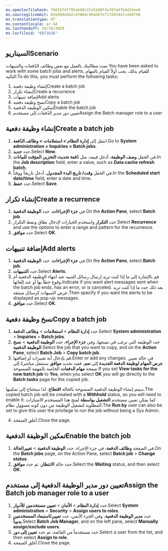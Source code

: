 ```yaml
---
ms.openlocfilehash: 76015fdff95a649c37e5108f3ef87e67b4d15ee8
ms.sourcegitcommit: 82ed9ded42c47064c90ab6fe717893447cd48796
ms.translationtype: HT
ms.contentlocale: ar-SA
ms.lasthandoff: 10/19/2020
ms.locfileid: "6071636"
---
```

## <a name="scenario"></a><span data-ttu-id="a6421-101">السيناريو</span><span class="sxs-lookup"><span data-stu-id="a6421-101">Scenario</span></span>

<span data-ttu-id="a6421-102">تمت مطالبتك بالعمل مع بعض وظائف الدُفعات والتنبيهات.</span><span class="sxs-lookup"><span data-stu-id="a6421-102">You have been asked to work with some batch jobs and alerts.</span></span> <span data-ttu-id="a6421-103">للقيام بذلك، يجب أولاً القيام بالمهام التالية:</span><span class="sxs-lookup"><span data-stu-id="a6421-103">To do this, you must perform the following tasks:</span></span>

1. <span data-ttu-id="a6421-104">إنشاء وظيفة دفعية</span><span class="sxs-lookup"><span data-stu-id="a6421-104">Create a batch job</span></span>
1. <span data-ttu-id="a6421-105">إنشاء تكرار</span><span class="sxs-lookup"><span data-stu-id="a6421-105">Create a recurrence</span></span>
1. <span data-ttu-id="a6421-106">إضافة تنبيهات</span><span class="sxs-lookup"><span data-stu-id="a6421-106">Add alerts</span></span>
1. <span data-ttu-id="a6421-107">نسخ وظيفة دفعية</span><span class="sxs-lookup"><span data-stu-id="a6421-107">Copy a batch job</span></span>
1. <span data-ttu-id="a6421-108">تمكين الوظيفة الدفعية</span><span class="sxs-lookup"><span data-stu-id="a6421-108">Enable the batch job</span></span>
1. <span data-ttu-id="a6421-109">تعيين دور مدير الدُفعات إلى مستخدم</span><span class="sxs-lookup"><span data-stu-id="a6421-109">Assign the Batch manager role to a user</span></span>


## <a name="create-a-batch-job"></a><span data-ttu-id="a6421-110">إنشاء وظيفة دفعية</span><span class="sxs-lookup"><span data-stu-id="a6421-110">Create a batch job</span></span>

1. <span data-ttu-id="a6421-111">انتقل إلى **إدارة النظام > استعلامات > وظائف الدُفعة**.</span><span class="sxs-lookup"><span data-stu-id="a6421-111">Go to **System administration > Inquiries > Batch jobs**.</span></span>
2. <span data-ttu-id="a6421-112">حدد **جديد‏‎**.</span><span class="sxs-lookup"><span data-stu-id="a6421-112">Select **New**.</span></span>
3. <span data-ttu-id="a6421-113">في الحقل **وصف الوظيفة**، أدخل قيمة، مثل **دُفعة تحديث التخزين المؤقت للبيانات**.</span><span class="sxs-lookup"><span data-stu-id="a6421-113">In the **Job description** field, enter a value, such as **Data cache refresh batch**.</span></span>
4. <span data-ttu-id="a6421-114">في الحقل **وقت/ تاريخ البدء المجدول**، أدخل تاريخاً ووقتاً.</span><span class="sxs-lookup"><span data-stu-id="a6421-114">In the **Scheduled start date/time** field, enter a date and time.</span></span>
5. <span data-ttu-id="a6421-115">حدد **حفظ**.</span><span class="sxs-lookup"><span data-stu-id="a6421-115">Select **Save**.</span></span>

## <a name="create-a-recurrence"></a><span data-ttu-id="a6421-116">إنشاء تكرار</span><span class="sxs-lookup"><span data-stu-id="a6421-116">Create a recurrence</span></span>

1. <span data-ttu-id="a6421-117">في **جزء الإجراءات**، حدد **الوظيفة الدفعية**.</span><span class="sxs-lookup"><span data-stu-id="a6421-117">On the **Action Pane**, select **Batch job**.</span></span>
2. <span data-ttu-id="a6421-118">حدد **التكرار** واستخدم الخيارات لإدخال نطاق ونمط التكرار.</span><span class="sxs-lookup"><span data-stu-id="a6421-118">Select **Recurrence** and use the options to enter a range and pattern for the recurrence.</span></span>
3. <span data-ttu-id="a6421-119">حدد **موافق**.</span><span class="sxs-lookup"><span data-stu-id="a6421-119">Select **OK**.</span></span>

## <a name="add-alerts"></a><span data-ttu-id="a6421-120">إضافة تنبيهات</span><span class="sxs-lookup"><span data-stu-id="a6421-120">Add alerts</span></span> 

1. <span data-ttu-id="a6421-121">في **جزء الإجراءات**، حدد **الوظيفة الدفعية**.</span><span class="sxs-lookup"><span data-stu-id="a6421-121">On the **Action Pane**, select **Batch job**.</span></span>
2. <span data-ttu-id="a6421-122">حدد **التنبيهات**.</span><span class="sxs-lookup"><span data-stu-id="a6421-122">Select **Alerts**.</span></span>
3. <span data-ttu-id="a6421-123">قم بالإشارة إلى ما إذا كنت تريد إرسال رسائل التنبيه عند انتهاء الوظيفة الدفعية أم وقوع خطأ بها أو عند إلغائها.</span><span class="sxs-lookup"><span data-stu-id="a6421-123">Indicate if you want alert messages sent when the batch job ends, has an error, or is canceled.</span></span> <span data-ttu-id="a6421-124">بعد ذلك حدد ما إذا كنت تريد عرض التنبيهات كرسائل منبثقة.</span><span class="sxs-lookup"><span data-stu-id="a6421-124">Then specify if you want the alerts to be displayed as pop-up messages.</span></span>
4. <span data-ttu-id="a6421-125">حدد **موافق**.</span><span class="sxs-lookup"><span data-stu-id="a6421-125">Select **OK**.</span></span>


## <a name="copy-a-batch-job"></a><span data-ttu-id="a6421-126">نسخ وظيفة دفعية</span><span class="sxs-lookup"><span data-stu-id="a6421-126">Copy a batch job</span></span>

1.  <span data-ttu-id="a6421-127">حدد **إدارة النظام** > **استعلامات** > **وظائف الدفعة**.</span><span class="sxs-lookup"><span data-stu-id="a6421-127">Select **System administration** > **Inquiries** > **Batch jobs**.</span></span>
2.  <span data-ttu-id="a6421-128">حدد الوظيفة التي ترغب في نسخها، وفي **جزء الإجراء**، حدد **الوظيفة الدفعية** > **نسخ الوظيفة الدفعية**.</span><span class="sxs-lookup"><span data-stu-id="a6421-128">Select the job that you want to copy, and on the **Action Pane**, select **Batch Job** > **Copy batch job**.</span></span>
3.  <span data-ttu-id="a6421-129">قم بإدخال أية تغييرات أو إضافتها.</span><span class="sxs-lookup"><span data-stu-id="a6421-129">Enter or add any changes.</span></span> <span data-ttu-id="a6421-130">في حالة تعيين **عرض المهام لوظيفة الدفعة الجديدة** إلى **نعم**، فعند تحديد **موافق** ستنتقل مباشرةً إلى صفحة **مهام الدفعات** الخاصة بالمهمة المنسوخة.</span><span class="sxs-lookup"><span data-stu-id="a6421-130">If you set **View tasks for the new batch job** to **Yes**, when you select **OK** you will go directly to the **Batch tasks** page for the copied job.</span></span>


<span data-ttu-id="a6421-131">سيتم إنشاء الوظيفة الدفعية المنسوخة بالحالة **اقتطاع**، لذا ستحتاج إلى تمكينها.</span><span class="sxs-lookup"><span data-stu-id="a6421-131">The copied batch job will be created with a **Withhold** status, so you will need to enable it.</span></span> <span data-ttu-id="a6421-132">كما يمكن تعيين مستخدم **التشغيل بواسطة** لمنح هذا المستخدم الامتيازات المطلوبة لتشغيل الوظيفة من دون كونه مسؤول نظام.</span><span class="sxs-lookup"><span data-stu-id="a6421-132">The **Run by** user can also be set to give this user the privilege to run the job without being a Sys Admin.</span></span>

4. <span data-ttu-id="a6421-133">أغلق الصفحة.</span><span class="sxs-lookup"><span data-stu-id="a6421-133">Close the page.</span></span>

## <a name="enable-the-batch-job"></a><span data-ttu-id="a6421-134">تمكين الوظيفة الدفعية</span><span class="sxs-lookup"><span data-stu-id="a6421-134">Enable the batch job</span></span>

1.  <span data-ttu-id="a6421-135">في الصفحة **وظائف الدفعة**، في جزء الإجراء، حدد **الوظيفة الدفعية** > **تغييرالحالة**.</span><span class="sxs-lookup"><span data-stu-id="a6421-135">On the **Batch jobs** page, on the Action Pane, select **Batch job** > **Change status**.</span></span>
2.  <span data-ttu-id="a6421-136">حدد حالة **الانتظار**، ثم حدد **موافق**.</span><span class="sxs-lookup"><span data-stu-id="a6421-136">Select the **Waiting** status, and then select **OK**.</span></span>


## <a name="assign-the-batch-job-manager-role-to-a-user"></a><span data-ttu-id="a6421-137">تعيين دور مدير الوظيفة الدفعية إلى مستخدم</span><span class="sxs-lookup"><span data-stu-id="a6421-137">Assign the Batch job manager role to a user</span></span>

1. <span data-ttu-id="a6421-138">حدد **إدارة النظام** > **الأمان** > **تعيين مستخدمين للأدوار**.</span><span class="sxs-lookup"><span data-stu-id="a6421-138">Select **System administration** > **Security** > **Assign users to roles**.</span></span>
2. <span data-ttu-id="a6421-139">حدد **مدير الوظيفة الدفعية**، وفي الجزء الأيمن، حدد **تعيين/استبعاد المستخدمين يدوياً**.</span><span class="sxs-lookup"><span data-stu-id="a6421-139">Select **Batch Job Manager**, and on the left pane, select **Manually assign/exclude users**.</span></span> 
3. <span data-ttu-id="a6421-140">حدد مستخدماً من القائمة، ثم حدد **تعيين إلى دور**.</span><span class="sxs-lookup"><span data-stu-id="a6421-140">Select a user from the list, and then select **Assign to role**.</span></span> 
4. <span data-ttu-id="a6421-141">أغلق الصفحة.</span><span class="sxs-lookup"><span data-stu-id="a6421-141">Close the page.</span></span>
